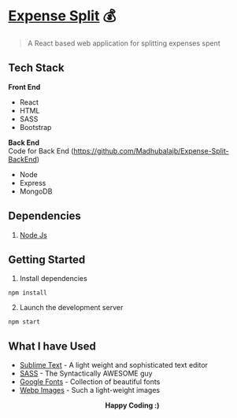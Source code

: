 # [Expense Split](https://expense-split1.herokuapp.com) :moneybag:

> A React based web application for splitting expenses spent 

## Tech Stack
**Front End**
- React 
- HTML
- SASS
- Bootstrap

**Back End** <br />
Code for Back End (https://github.com/Madhubalajb/Expense-Split-BackEnd)
- Node 
- Express
- MongoDB

## Dependencies
1. [Node Js](https://nodejs.org/en/download/)

## Getting Started
1. Install dependencies  
```
npm install
```
2. Launch the development server  
```
npm start
```
## What I have Used
* [Sublime Text](https://www.sublimetext.com/3) - A light weight and sophisticated text editor
* [SASS](https://sass-lang.com/) - The Syntactically AWESOME guy
* [Google Fonts](https://fonts.google.com/) - Collection of beautiful fonts
* [Webp Images](https://developers.google.com/speed/webp/) - Such a light-weight images


 <p align='center'><b>Happy Coding :)</b></p>
